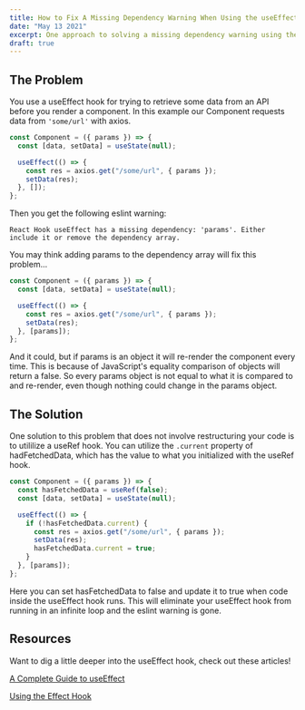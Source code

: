 ```yaml
---
title: How to Fix A Missing Dependency Warning When Using the useEffect React Hook
date: "May 13 2021"
excerpt: One approach to solving a missing dependency warning using the useEffect hook.
draft: true
---
```


## The Problem

You use a useEffect hook for trying to retrieve some data from an API before you render a component. In this example our Component requests data from `'some/url'` with axios.

```jsx
const Component = ({ params }) => {
  const [data, setData] = useState(null);

  useEffect(() => {
    const res = axios.get("/some/url", { params });
    setData(res);
  }, []);
};
```

Then you get the following eslint warning:

`React Hook useEffect has a missing dependency: 'params'. Either include it or remove the dependency array.`

You may think adding params to the dependency array will fix this problem...

```jsx
const Component = ({ params }) => {
  const [data, setData] = useState(null);

  useEffect(() => {
    const res = axios.get("/some/url", { params });
    setData(res);
  }, [params]);
};
```

And it could, but if params is an object it will re-render the component every time. This is because of JavaScript's equality comparison of objects will return a false. So every params object is not equal to what it is compared to and re-render, even though nothing could change in the params object.

## The Solution

One solution to this problem that does not involve restructuring your code is to utililize a useRef hook. You can utilize the `.current` property of hadFetchedData, which has the value to what you initialized with the useRef hook.

```jsx
const Component = ({ params }) => {
  const hasFetchedData = useRef(false);
  const [data, setData] = useState(null);

  useEffect(() => {
    if (!hasFetchedData.current) {
      const res = axios.get("/some/url", { params });
      setData(res);
      hasFetchedData.current = true;
    }
  }, [params]);
};
```

Here you can set hasFetchedData to false and update it to true when code inside the useEffect hook runs. This will eliminate your useEffect hook from running in an infinite loop and the eslint warning is gone.

## Resources

Want to dig a little deeper into the useEffect hook, check out these articles!

[A Complete Guide to useEffect](https://overreacted.io/a-complete-guide-to-useeffect/)

[Using the Effect Hook](https://reactjs.org/docs/hooks-effect.html)
